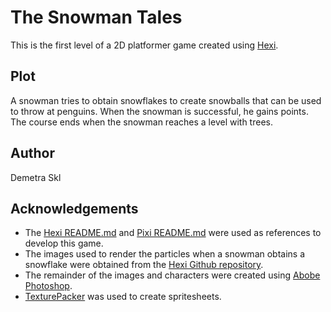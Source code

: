 # The Snowman Tales

This is the first level of a 2D platformer game created using [Hexi](https://github.com/kittykatattack/hexi). 

## Plot
A snowman tries to obtain snowflakes to create snowballs that can be used to throw at penguins. When the snowman is successful, he gains points. The course ends when the snowman reaches a level with trees.


## Author

Demetra Skl

## Acknowledgements

* The [Hexi README.md](https://github.com/kittykatattack/hexi/blob/master/README.md) and [Pixi README.md](https://github.com/kittykatattack/learningPixi) were used as references to develop this game. 
* The images used to render the particles when a snowman obtains a snowflake were obtained from the [Hexi Github repository](https://github.com/kittykatattack/hexi/tree/master/tutorials/images/flappyFairy).
* The remainder of the images and characters were created using [Abobe Photoshop](http://www.adobe.com/products/photoshop.html).
* [TexturePacker](https://www.codeandweb.com/texturepacker) was used to create spritesheets.
